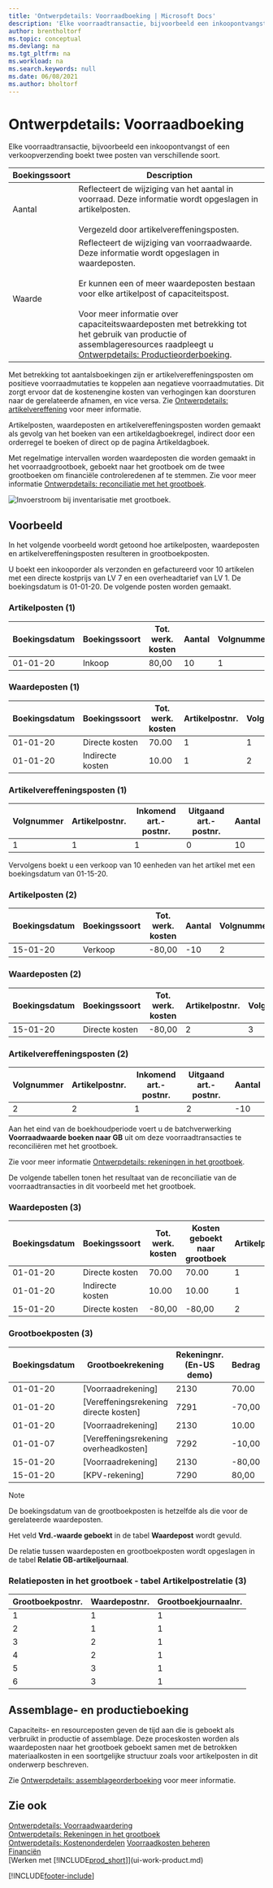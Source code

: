 ```yaml
---
title: 'Ontwerpdetails: Voorraadboeking | Microsoft Docs'
description: 'Elke voorraadtransactie, bijvoorbeeld een inkoopontvangst of een verkoopverzending boekt twee posten van verschillende soort.'
author: brentholtorf
ms.topic: conceptual
ms.devlang: na
ms.tgt_pltfrm: na
ms.workload: na
ms.search.keywords: null
ms.date: 06/08/2021
ms.author: bholtorf
---
```

# Ontwerpdetails: Voorraadboeking

Elke voorraadtransactie, bijvoorbeeld een inkoopontvangst of een verkoopverzending boekt twee posten van verschillende soort.  

|Boekingssoort|Description|  
|----------|-----------|  
|Aantal|Reflecteert de wijziging van het aantal in voorraad. Deze informatie wordt opgeslagen in artikelposten.<br /><br /> Vergezeld door artikelvereffeningsposten.|  
|Waarde|Reflecteert de wijziging van voorraadwaarde. Deze informatie wordt opgeslagen in waardeposten.<br /><br /> Er kunnen een of meer waardeposten bestaan voor elke artikelpost of capaciteitspost.<br /><br /> Voor meer informatie over capaciteitswaardeposten met betrekking tot het gebruik van productie of assemblageresources raadpleegt u [Ontwerpdetails: Productieorderboeking](design-details-production-order-posting.md).|  

 Met betrekking tot aantalsboekingen zijn er artikelvereffeningsposten om positieve voorraadmutaties te koppelen aan negatieve voorraadmutaties. Dit zorgt ervoor dat de kostenengine kosten van verhogingen kan doorsturen naar de gerelateerde afnamen, en vice versa. Zie [Ontwerpdetails: artikelvereffening](design-details-item-application.md) voor meer informatie.  

 Artikelposten, waardeposten en artikelvereffeningsposten worden gemaakt als gevolg van het boeken van een artikeldagboekregel, indirect door een orderregel te boeken of direct op de pagina Artikeldagboek.  

 Met regelmatige intervallen worden waardeposten die worden gemaakt in het voorraadgrootboek, geboekt naar het grootboek om de twee grootboeken om financiële controleredenen af te stemmen. Zie voor meer informatie [Ontwerpdetails: reconciliatie met het grootboek](design-details-reconciliation-with-the-general-ledger.md).  

 ![Invoerstroom bij inventarisatie met grootboek.](media/design_details_inventory_costing_1_entry_flow.png "Invoerstroom bij inventarisatie met grootboek")  

## Voorbeeld

In het volgende voorbeeld wordt getoond hoe artikelposten, waardeposten en artikelvereffeningsposten resulteren in grootboekposten.  

 U boekt een inkooporder als verzonden en gefactureerd voor 10 artikelen met een directe kostprijs van LV 7 en een overheadtarief van LV 1. De boekingsdatum is 01-01-20. De volgende posten worden gemaakt.  

### Artikelposten (1)

|Boekingsdatum|Boekingssoort|Tot. werk. kosten|Aantal|Volgnummer|  
|------------|----------|--------------------|--------|---------|  
|01-01-20|Inkoop|80,00|10|1|  

### Waardeposten (1)

|Boekingsdatum|Boekingssoort|Tot. werk. kosten|Artikelpostnr.|Volgnummer|  
|------------|----------|--------------------|---------------------|---------|  
|01-01-20|Directe kosten|70.00|1|1|  
|01-01-20|Indirecte kosten|10.00|1|2|  

### Artikelvereffeningsposten (1)

|Volgnummer|Artikelpostnr.|Inkomend art.-postnr.|Uitgaand art.-postnr.|Aantal|  
|---------|---------------------|----------------------|-----------------------|--------|  
|1|1|1|0|10|  

 Vervolgens boekt u een verkoop van 10 eenheden van het artikel met een boekingsdatum van 01-15-20.  

### Artikelposten (2)

|Boekingsdatum|Boekingssoort|Tot. werk. kosten|Aantal|Volgnummer|  
|------------|----------|--------------------|--------|---------|  
|15-01-20|Verkoop|-80,00|-10|2|  

### Waardeposten (2)

|Boekingsdatum|Boekingssoort|Tot. werk. kosten|Artikelpostnr.|Volgnummer|  
|------------|----------|--------------------|---------------------|---------|  
|15-01-20|Directe kosten|-80,00|2|3|  

### Artikelvereffeningsposten (2)

|Volgnummer|Artikelpostnr.|Inkomend art.-postnr.|Uitgaand art.-postnr.|Aantal|  
|---------|---------------------|----------------------|-----------------------|--------|  
|2|2|1|2|-10|  

Aan het eind van de boekhoudperiode voert u de batchverwerking **Voorraadwaarde boeken naar GB** uit om deze voorraadtransacties te reconciliëren met het grootboek.  

 Zie voor meer informatie [Ontwerpdetails: rekeningen in het grootboek](design-details-accounts-in-the-general-ledger.md).  

 De volgende tabellen tonen het resultaat van de reconciliatie van de voorraadtransacties in dit voorbeeld met het grootboek.  

### Waardeposten (3)  

|Boekingsdatum|Boekingssoort|Tot. werk. kosten|Kosten geboekt naar grootboek|Artikelpostnr.|Volgnummer|  
|------------|----------|--------------------|------------------|---------------------|---------|  
|01-01-20|Directe kosten|70.00|70.00|1|1|  
|01-01-20|Indirecte kosten|10.00|10.00|1|2|  
|15-01-20|Directe kosten|-80,00|-80,00|2|3|  

### Grootboekposten (3)

|Boekingsdatum|Grootboekrekening|Rekeningnr. (En-US demo)|Bedrag|Volgnummer|  
|------------|-----------|------------------------|------|---------|  
|01-01-20|[Voorraadrekening]|2130|70.00|1|  
|01-01-20|[Vereffeningsrekening directe kosten]|7291|-70,00|2|  
|01-01-20|[Voorraadrekening]|2130|10.00|3|  
|01-01-07|[Vereffeningsrekening overheadkosten]|7292|-10,00|4|  
|15-01-20|[Voorraadrekening]|2130|-80,00|5|  
|15-01-20|[KPV-rekening]|7290|80,00|6|  

> [!NOTE]  
> De boekingsdatum van de grootboekposten is hetzelfde als die voor de gerelateerde waardeposten.  
> 
> Het veld **Vrd.-waarde geboekt** in de tabel **Waardepost** wordt gevuld.  

 De relatie tussen waardeposten en grootboekposten wordt opgeslagen in de tabel **Relatie GB-artikeljournaal**.  

### Relatieposten in het grootboek - tabel Artikelpostrelatie (3)

|Grootboekpostnr.|Waardepostnr.|Grootboekjournaalnr.|  
|-------------|---------------|----------------|  
|1|1|1|  
|2|1|1|  
|3|2|1|  
|4|2|1|  
|5|3|1|  
|6|3|1|  

## Assemblage- en productieboeking

Capaciteits- en resourceposten geven de tijd aan die is geboekt als verbruikt in productie of assemblage. Deze proceskosten worden als waardeposten naar het grootboek geboekt samen met de betrokken materiaalkosten in een soortgelijke structuur zoals voor artikelposten in dit onderwerp beschreven.  

Zie [Ontwerpdetails: assemblageorderboeking](design-details-assembly-order-posting.md) voor meer informatie.  

## Zie ook

 [Ontwerpdetails: Voorraadwaardering](design-details-inventory-costing.md)  
 [Ontwerpdetails: Rekeningen in het grootboek](design-details-accounts-in-the-general-ledger.md)  
 [Ontwerpdetails: Kostenonderdelen](design-details-cost-components.md) [Voorraadkosten beheren](finance-manage-inventory-costs.md)  
 [Financiën](finance.md)  
 [Werken met [!INCLUDE[prod_short](includes/prod_short.md)]](ui-work-product.md)  


[!INCLUDE[footer-include](includes/footer-banner.md)]